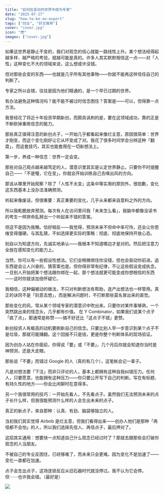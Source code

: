 ```yaml
---
title: "如何在变动的世界中成为专家"
date: "2025-07-27"
slug: "how-to-be-an-expert"
tags: ["创业", "好文推荐"]
cover: "cover.jpg"
icon: "😎"
images: ["cover.jpg"]
---
```

如果这世界是静止不变的，我们对观念的信心就能一路线性上升。某个想法经得起越多样、越严格的考验，就越可能是真的。许多人其实默默相信这一点——对「人性」这种变化不大的领域来说，这么想或许没错。



但对那些会变的东西——也就是几乎所有其他事物——你就不能再这样信任自己的判断了。



专家之所以会错，往往是因为他们精通的，是一个早已过期的世界。



有办法避免这种情况吗？能不能不被过时信念困住？答案是——可以，但得靠一点方法。



我曾经花了将近十年投资早期新创，而颇具讽刺的是，要在这领域成功，靠的正是不断砍掉重练信念的能力。



那些真正值得注意的新创点子，一开始几乎都看起来像烂主意，原因很简单：世界才刚变，而这个变化刚好让它从坏变成了对。我花了很多时间学会分辨这种「翻盘」，而这套技巧，其实也能套用在一切新想法上。



第一步，养成一种信念：世界一定会变。



那些对自己观点越来越笃定的人，潜意识里其实是认定世界静止。只要你不时提醒自己——「不是喔，它在变」，你就会开始训练自己去嗅出风的方向。



那该从哪里开始观察？除了「人性不太变」这条中等实用的原则外，很抱歉，变化这东西基本上没办法准确预测。



听起来像废话，但很重要：真正重要的变化，几乎从来都来自意料之外的方向。



所以我乾脆放弃预测。每次有人在访问里问我「未来怎么看」，我脑中都像没读书的考生一样拼命乱掰出一个听起来不错的答案。



但这不是因为我懒。恰好相反——我觉得，预测未来不但命中率可怜，还会让你思维变得僵硬。与其乱猜，不如选择更实际的策略：彻底、彻底地保持开放心态。



别自以为知道方向，先诚实地承认——我根本不知道哪边才是对的。然后把注意力全放在感知变化的能力上。



当然，你可以有一些假设性想法。它们会稍微绑住你没错，但也会驱动你前进。追东西是会让人兴奋的，猜答案也是。但你得非常有纪律，不让这些假设变成执念。
一旦别人开始把某个想法跟你绑在一起，那个想法就更可能变成你想相信的东西——这时你就该加倍怀疑它。



我相信，这种偏被动的做法，不只对判断想法有帮助，连产出想法也一样管用。真正的诀窍不是「刻意去想」，而是解决问题时，不打断那些莫名冒出来的直觉。



那些变化的风，常从某个领域专家的潜意识中吹出来。只要你对某件事够熟，一个突然跳出来的怪念头，几乎都有价值。
在 Y Combinator，如果我们说某个点子「疯了点」，那通常是称赞——搞不好还比「这点子不错」更赞。



新创投资人有极高的动机要刷新自己的信念。只要比别人早一步意识到某个点子不是垃圾，那就可能赚翻。这个回报不只是钱，更是你整个判断体系的现场验证。



因为创办人站在你面前，你得说「要」或「不要」，几个月后你就会知道你当时是神预测，还是大走眼。



那些说「不要」而错过 Google 的人（真的有几个），这笔帐会记一辈子。



凡是对想法要「下注」而非只评论的人，基本上都拥有这种自我纠错压力。任何人，只要愿意，也能拥有这种压力——你只要公开写下自己的判断。写在有标题、有持久性的地方——你会比闲聊时在意得多。



另一个我很常用的技巧：一开始先看人，不先看点子。虽然我们无法预测未来的点子长什么样，但我很能预测什么样的人会生出未来的点子。



真正的新点子，来自那种：认真、有劲、脑袋够独立的人。



当初我们其实觉得 Airbnb 是烂主意，但我们看得出来——创办人他们是那种「再怪都不会怕」的人，所以我们选择先信人、再信点子，最后押对了。



这招其实通用：想要快一点知道自己什么观念已经过时了？那就去跟那些会打破你观念的人当朋友。



不被自己的专业反困住，已经够难了，而未来只会更难。因为变化不是加速了——变化一直都在加速。



点子会生出点子，这场连锁反应从旧石器时代就没停过。我不认为它会停。
但⋯⋯也许我会错。（最好是）




![](https://prod-files-secure.s3.us-west-2.amazonaws.com/112d0858-5090-4d34-a606-b75eb8d65fd2/46476355-9cf3-4e99-9b7a-3531bc426380/1000202064.png?X-Amz-Algorithm=AWS4-HMAC-SHA256&X-Amz-Content-Sha256=UNSIGNED-PAYLOAD&X-Amz-Credential=ASIAZI2LB466WIX7EGPV%2F20251019%2Fus-west-2%2Fs3%2Faws4_request&X-Amz-Date=20251019T154314Z&X-Amz-Expires=3600&X-Amz-Security-Token=IQoJb3JpZ2luX2VjEC0aCXVzLXdlc3QtMiJIMEYCIQDFtHXYkg1ANzVyA%2Fv54tcx3Sen0LM08LmQYFYUK43VpgIhAPZkzFEC5Y9Rae2BUxkVu5DqthwvcMRhpeUOPu%2B1P7jPKogECNb%2F%2F%2F%2F%2F%2F%2F%2F%2F%2FwEQABoMNjM3NDIzMTgzODA1IgwHQGwbSaJnmOyrhiAq3AM90PEM64vb5r4pgpr4yapwv8ZnOaP9dVgbV6DOO43z9tAkzKik9ARm7HuHr%2FJIlUuF2IsT7byA6LSwpVGJTLgRCkJGPrerjKrMovU9uRl077LQOA0dDs4vCe8be9uxQXkPkaf8l2Tq8qJ46crxhm3v8mapheL8sBQIiVO1p0FWnijM18nOQdBEtxwZJyZ5ULL0%2BYPdDxA54b869uMYRl%2BoFL6vxsBs76ZIh9UdTfE%2F6GlQFBo3B%2FrOz8LU8ZP52zt8hTuQQe7q29u6qipAxgNwSKQZCffKLeUF14Giy%2BYlBdY8WK%2FKXAjnVz2IRVEBM%2BNVHoIlJUswRQG%2FY3lavgzXX7DCS6Snk%2BlJaUvzZaKGm873H7a1MbgHLwSIwypKIx%2BKyf8QcXZF6f4kb%2BDJ2fRB0%2BngK0dDJ4qdynKk3k9PG%2BHBkq99hW5rk70BH%2FAtMoEAkBlVwUiYSwla8PTr2rEOrBVLY%2Ba7Qc6Erhg14gY%2FKY8DzvnboXViYtiS95DsC%2BS4ZjtL2n%2FPqD4Irxf4h8I2xI9uBDLIdE9Diiw79D5zeyK8DdY1VrIRviMe0%2BBVA6dF33cv43icfD6elAM46sJp5llpqYYl9o7ZgMoeTeRXKv4uQ0cX%2F5UDdjrB%2FTDTs9PHBjqkAVwbGyhb9EUvlO8AK4CA70bAT5U7pYDzyEbMqRDl%2FJU3RpYIUKHnr9%2BIp5RVAXWn4%2B76trsNDYuDm0SEUVwsBcm1CA8OGScxOXoYNas7FW3P3z5a61nph75%2B%2FBBjLXwYXLsSkiOfiRikACXdeA9uPHh55oLiP5AUq9CBKorDq8VXFP8Z5ReisYC8nuG7101k4j9PjT6Zaf9AVHiEoadcIKqbvNji&X-Amz-Signature=8e9c88ff4bcd325597e88323ea31f1b55d42de79a01b6f833833ba1ec88374aa&X-Amz-SignedHeaders=host&x-amz-checksum-mode=ENABLED&x-id=GetObject)

